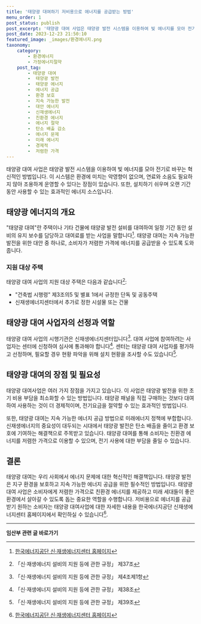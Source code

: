 ```yaml
---
title: '태양광 대여하기 저비용으로 에너지를 공급받는 방법'
menu_order: 1
post_status: publish
post_excerpt: '태양광 대여 사업은 태양광 발전 시스템을 이용하여 빛 에너지를 모아 전기로 바꾸는 혁신적인 방법입니다. 이 시스템은 환경에 미치는 악영향이 없으며, 연료와 소음도 필요하지 않아 조용하게 운영할 수 있다는 장점이 있습니다. 또한, 설치하기 쉬우며 오랜 기간 동안 사용할 수 있는 효과적인 에너지 소스입니다.'
post_date: 2023-12-23 21:50:10
featured_image: _images/환경에너지.png
taxonomy:
    category:
        - 환경에너지
        - 가정에너지절약
    post_tag:
        - 태양광 대여
        -  태양광 발전
        -  태양광 에너지
        -  에너지 공급
        -  환경 보호
        -  지속 가능한 발전
        -  대안 에너지
        -  신재생에너지
        -  친환경 에너지
        -  에너지 절약
        -  탄소 배출 감소
        -  에너지 문제
        -  미래 에너지
        -  경제적
        -  저렴한 가격
---
```



태양광 대여 사업은 태양광 발전 시스템을 이용하여 빛 에너지를 모아 전기로 바꾸는 혁신적인 방법입니다. 이 시스템은 환경에 미치는 악영향이 없으며, 연료와 소음도 필요하지 않아 조용하게 운영할 수 있다는 장점이 있습니다. 또한, 설치하기 쉬우며 오랜 기간 동안 사용할 수 있는 효과적인 에너지 소스입니다.

## 태양광 에너지의 개요

"태양광 대여"란 주택이나 기타 건물에 태양광 발전 설비를 대여하여 일정 기간 동안 설비의 유지 보수를 담당하고 대여료를 받는 사업을 말합니다[^1]. 태양광 대여는 지속 가능한 발전을 위한 대안 중 하나로, 소비자가 저렴한 가격에 에너지를 공급받을 수 있도록 도와줍니다.

### 지원 대상 주택

태양광 대여 사업의 지원 대상 주택은 다음과 같습니다[^2]:

- "건축법 시행령" 제3조의5 및 별표 1에서 규정한 단독 및 공동주택
- 신재생에너지센터에서 추가로 정한 시설물 또는 건물

## 태양광 대여 사업자의 선정과 역할

태양광 대여 사업의 시행기관은 신재생에너지센터입니다[^3]. 대여 사업에 참여하려는 사업자는 센터에 신청하여 심사에 통과해야 합니다[^4]. 센터는 태양광 대여 사업자를 평가하고 선정하며, 필요할 경우 현황 파악을 위해 설치 현황을 조사할 수도 있습니다[^5].

## 태양광 대여의 장점 및 필요성

태양광 대여사업은 여러 가지 장점을 가지고 있습니다. 이 사업은 태양광 발전을 위한 초기 비용 부담을 최소화할 수 있는 방법입니다. 태양광 패널을 직접 구매하는 것보다 대여하여 사용하는 것이 더 경제적이며, 전기요금을 절약할 수 있는 효과적인 방법입니다.

또한, 태양광 대여는 지속 가능한 에너지 공급 방법으로 미래에너지 정책에 부합합니다. 신재생에너지의 중요성이 대두되는 시대에서 태양광 발전은 탄소 배출을 줄이고 환경 보호에 기여하는 해결책으로 주목받고 있습니다. 태양광 대여를 통해 소비자는 친환경 에너지를 저렴한 가격으로 이용할 수 있으며, 전기 사용에 대한 부담을 줄일 수 있습니다.

## 결론

태양광 대여는 우리 사회에서 에너지 문제에 대한 혁신적인 해결책입니다. 태양광 발전은 지구 환경을 보호하고 지속 가능한 에너지 공급을 위한 필수적인 방법입니다. 태양광 대여 사업은 소비자에게 저렴한 가격으로 친환경 에너지를 제공하고 미래 세대들이 좋은 환경에서 살아갈 수 있도록 돕는 중요한 역할을 수행합니다. 저비용으로 에너지를 공급받기 원하는 소비자는 태양광 대여사업에 대한 자세한 내용을 한국에너지공단 신재생에너지센터 홈페이지에서 확인하실 수 있습니다[^6].

[^1]: [한국에너지공단 신·재생에너지센터 홈페이지](https://www.knrec.or.kr/)
[^2]: 「신·재생에너지 설비의 지원 등에 관한 규정」 제37조
[^3]: 「신·재생에너지 설비의 지원 등에 관한 규정」 제4조제1항
[^4]: 「신·재생에너지 설비의 지원 등에 관한 규정」 제38조
[^5]: 「신·재생에너지 설비의 지원 등에 관한 규정」 제39조
[^6]: [한국에너지공단 신·재생에너지센터 홈페이지](https://www.knrec.or.kr)
<!-- wp:separator -->
<hr class="wp-block-separator has-alpha-channel-opacity"/>
<!-- /wp:separator -->

<!-- wp:group {"backgroundColor":"base","layout":{"type":"constrained"}} -->
<div class="wp-block-group has-base-background-color has-background"><!-- wp:paragraph {"align":"center","fontSize":"medium"} -->
<p class="has-text-align-center has-large-font-size"><strong>임산부 관련 글 바로가기</strong></p>
<!-- /wp:paragraph -->


<!-- wp:latest-posts
{"categories":[{"id":22654,"count":19,"description":"","link":"https://uknowlaw.com/category/%ec%9e%84%ec%82%b0%eb%b6%80/","name":"임산부","slug":"임산부","taxonomy":"category","parent":0,"meta":[],"_links":{"self":[{"href":"https://uknowlaw.com/wp-json/wp/v2/categories/22654"}],"collection":[{"href":"https://uknowlaw.com/wp-json/wp/v2/categories"}],"about":[{"href":"https://uknowlaw.com/wp-json/wp/v2/taxonomies/category"}],"wp:post_type":[{"href":"https://uknowlaw.com/wp-json/wp/v2/posts?categories=22654"}],"curies":[{"name":"wp","href":"https://api.w.org/{rel}","templated":true}]}}],"postsToShow":100,"excerptLength":28,"postLayout":"grid","columns":2,"featuredImageAlign":"left","featuredImageSizeSlug":"large","fontSize":"small"} /--></div>
<!-- /wp:group -->